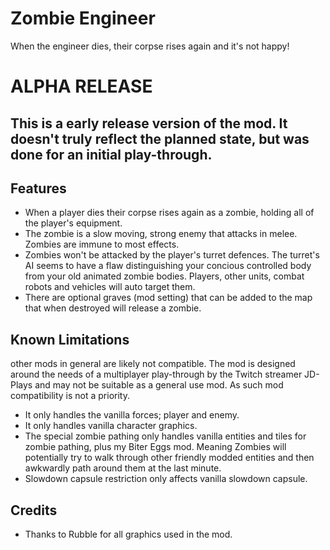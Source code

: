 # Zombie Engineer



When the engineer dies, their corpse rises again and it's not happy!



# ALPHA RELEASE
## This is a early release version of the mod. It doesn't truly reflect the planned state, but was done for an initial play-through.



Features
-----------

- When a player dies their corpse rises again as a zombie, holding all of the player's equipment.
- The zombie is a slow moving, strong enemy that attacks in melee. Zombies are immune to most effects.
- Zombies won't be attacked by the player's turret defences. The turret's AI seems to have a flaw distinguishing your concious controlled body from your old animated zombie bodies. Players, other units, combat robots and vehicles will auto target them.
- There are optional graves (mod setting) that can be added to the map that when destroyed will release a zombie.



Known Limitations
-----------------

other mods in general are likely not compatible. The mod is designed around the needs of a multiplayer play-through by the Twitch streamer JD-Plays and may not be suitable as a general use mod. As such mod compatibility is not a priority.

- It only handles the vanilla forces; player and enemy.
- It only handles vanilla character graphics.
- The special zombie pathing only handles vanilla entities and tiles for zombie pathing, plus my Biter Eggs mod. Meaning Zombies will potentially try to walk through other friendly modded entities and then awkwardly path around them at the last minute.
- Slowdown capsule restriction only affects vanilla slowdown capsule.



Credits
---------

- Thanks to Rubble for all graphics used in the mod.
